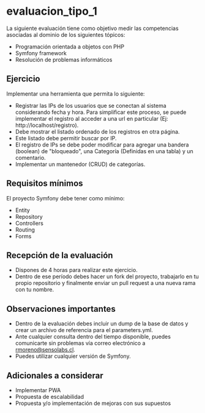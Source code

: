 # evaluacion_tipo_1

La siguiente evaluación tiene como objetivo medir las competencias asociadas al dominio de los siguientes tópicos:

- Programación orientada a objetos con PHP
- Symfony framework
- Resolución de problemas informáticos


## Ejercicio
Implementar una herramienta que permita lo siguiente:

- Registrar las IPs de los usuarios que se conectan al sistema considerando fecha y hora. Para simplificar este proceso, se puede implementar el registro al acceder a una url en particular (Ej: http://localhost/registro).
- Debe mostrar el listado ordenado de los registros en otra página.
- Este listado debe permitir buscar por IP.
- El registro de IPs se debe poder modificar para agregar una bandera (boolean) de "bloqueado", una Categoría (Definidas en una tabla) y un comentario.
- Implementar un mantenedor (CRUD) de categorías.


## Requisitos mínimos
El proyecto Symfony debe tener como mínimo:

- Entity
- Repository
- Controllers
- Routing
- Forms

## Recepción de la evaluación

- Dispones de 4 horas para realizar este ejercicio.
- Dentro de ese período debes hacer un fork del proyecto, trabajarlo en tu propio repositorio y finalmente enviar un pull request a una nueva rama con tu nombre.


## Observaciones importantes

- Dentro de la evaluación debes incluir un dump de la base de datos y crear un archivo de referencia para el parameters.yml.
- Ante cualquier consulta dentro del tiempo disponible, puedes comunicarte sin problemas vía correo electrónico a rmoreno@sensolabs.cl.
- Puedes utilizar cualquier versión de Symfony.

## Adicionales a considerar
- Implementar PWA
- Propuesta de escalabilidad
- Propuesta y/o implementación de mejoras con sus supuestos
